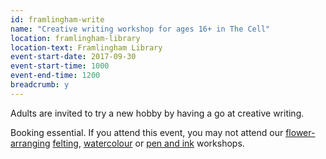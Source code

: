 ```yaml
---
id: framlingham-write
name: "Creative writing workshop for ages 16+ in The Cell"
location: framlingham-library
location-text: Framlingham Library
event-start-date: 2017-09-30
event-start-time: 1000
event-end-time: 1200
breadcrumb: y
---
```


Adults are invited to try a new hobby by having a go at creative writing.

Booking essential. If you attend this event, you may not attend our [flower-arranging](/events/framlingham-2017-09-23-flower-club/) [felting](/events/framlingham-2017-10-14-felting/), [watercolour](/events/framlingham-2017-10-21-watercolour/) or [pen and ink](/events/framlingham-2017-10-28-pen-and-ink/) workshops.
